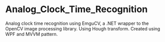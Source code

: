 # Analog_Clock_Time_Recognition
Analog clock time recognition using EmguCV, a .NET wrapper to the OpenCV image processing library. Using Hough transform. Created using WPF and MVVM pattern.

